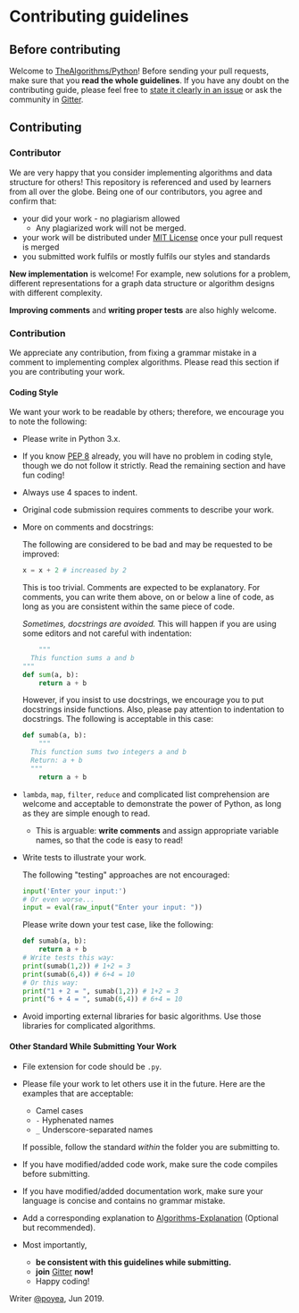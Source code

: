 # Contributing guidelines

## Before contributing

Welcome to [TheAlgorithms/Python](https://github.com/TheAlgorithms/Python)! Before sending your pull requests, make sure that you **read the whole guidelines**. If you have any doubt on the contributing guide, please feel free to [state it clearly in an issue](https://github.com/TheAlgorithms/Python/issues/new) or ask the community in [Gitter](https://gitter.im/TheAlgorithms).

## Contributing

### Contributor

We are very happy that you consider implementing algorithms and data structure for others! This repository is referenced and used by learners from all over the globe. Being one of our contributors, you agree and confirm that:

- your did your work - no plagiarism allowed
  - Any plagiarized work will not be merged.
- your work will be distributed under [MIT License](License) once your pull request is merged
- you submitted work fulfils or mostly fulfils our styles and standards

**New implementation** is welcome! For example, new solutions for a problem, different representations for a graph data structure or algorithm designs with different complexity.

**Improving comments** and **writing proper tests** are also highly welcome.

### Contribution

We appreciate any contribution, from fixing a grammar mistake in a comment to implementing complex algorithms. Please read this section if you are contributing your work.

#### Coding Style

We want your work to be readable by others; therefore, we encourage you to note the following:

- Please write in Python 3.x.

- If you know [PEP 8](https://www.python.org/dev/peps/pep-0008/) already, you will have no problem in coding style, though we do not follow it strictly. Read the remaining section and have fun coding!

- Always use 4 spaces to indent.

- Original code submission requires comments to describe your work.

- More on comments and docstrings:

  The following are considered to be bad and may be requested to be improved:

  ```python
  x = x + 2	# increased by 2
  ```

  This is too trivial. Comments are expected to be explanatory. For comments, you can write them above, on or below a line of code, as long as you are consistent within the same piece of code.

  *Sometimes, docstrings are avoided.* This will happen if you are using some editors and not careful with indentation:

  ```python
      """
  	This function sums a and b    
  """
  def sum(a, b):
      return a + b
  ```

  However, if you insist to use docstrings, we encourage you to put docstrings inside functions. Also, please pay attention to indentation to docstrings. The following is acceptable in this case:

  ```python
  def sumab(a, b):
      """
  	This function sums two integers a and b
  	Return: a + b
  	"""
      return a + b
  ```

- `lambda`, `map`, `filter`, `reduce` and complicated list comprehension are welcome and acceptable to demonstrate the power of Python, as long as they are simple enough to read.

  - This is arguable: **write comments** and assign appropriate variable names, so that the code is easy to read!

- Write tests to illustrate your work.

  The following "testing" approaches are not encouraged:

  ```python
  input('Enter your input:') 
  # Or even worse...
  input = eval(raw_input("Enter your input: "))
  ```

  Please write down your test case, like the following:

  ```python
  def sumab(a, b):
      return a + b
  # Write tests this way:
  print(sumab(1,2))	# 1+2 = 3
  print(sumab(6,4))	# 6+4 = 10
  # Or this way:
  print("1 + 2 = ", sumab(1,2))	# 1+2 = 3
  print("6 + 4 = ", sumab(6,4))	# 6+4 = 10
  ```

- Avoid importing external libraries for basic algorithms. Use those libraries for complicated algorithms.

#### Other Standard While Submitting Your Work

- File extension for code should be `.py`.

- Please file your work to let others use it in the future. Here are the examples that are acceptable:

  - Camel cases
  - `-` Hyphenated names
  - `_` Underscore-separated names

  If possible, follow the standard *within* the folder you are submitting to.

- If you have modified/added code work, make sure the code compiles before submitting.

- If you have modified/added documentation work, make sure your language is concise and contains no grammar mistake.

- Add a corresponding explanation to [Algorithms-Explanation](https://github.com/TheAlgorithms/Algorithms-Explanation) (Optional but recommended).

- Most importantly,

  - **be consistent with this guidelines while submitting.**
  - **join** [Gitter](https://gitter.im/TheAlgorithms) **now!**
  - Happy coding!



Writer [@poyea](https://github.com/poyea), Jun 2019.
